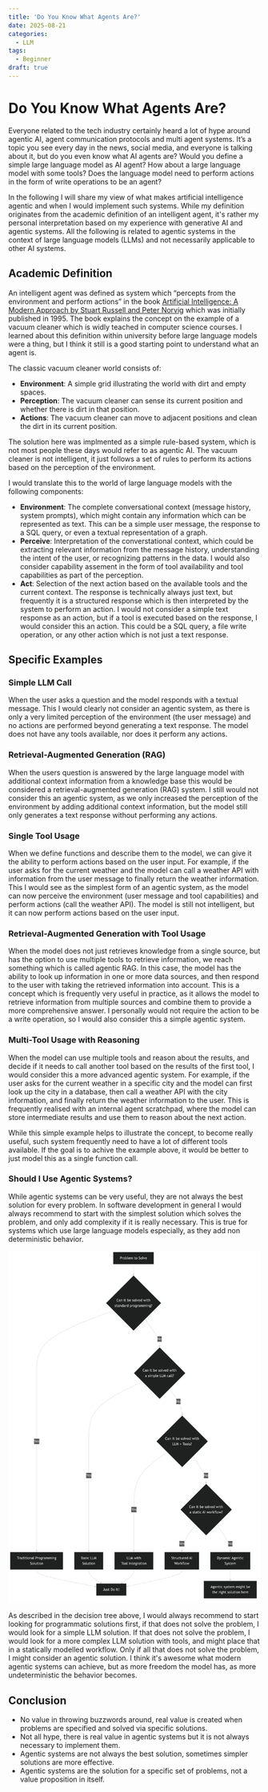 ```yaml
---
title: 'Do You Know What Agents Are?'
date: 2025-08-21
categories:
  - LLM
tags:
  - Beginner
draft: true
---
```


# Do You Know What Agents Are?

Everyone related to the tech industry certainly heard a lot of hype around agentic AI, agent communication protocols and multi agent systems. It’s a topic you see every day in the news, social media, and everyone is talking about it, but do you even know what AI agents are? Would you define a simple large language model as AI agent? How about a large language model with some tools? Does the language model need to perform actions in the form of write operations to be an agent?

In the following I will share my view of what makes artificial intelligence agentic and when I would implement such systems. While my definition originates from the academic definition of an intelligent agent, it's rather my personal interpretation based on my experience with generative AI and agentic systems. All the following is related to agentic systems in the context of large language models (LLMs) and not necessarily applicable to other AI systems.

## Academic Definition

An intelligent agent was defined as system which “percepts from the environment and perform actions” in the book [Artificial Intelligence: A Modern Approach by Stuart Russell and Peter Norvig](https://www.magradze.de/academics/CS550/Russel_AI.pdf) which was initially published in 1995. The book explains the concept on the example of a vacuum cleaner which is widly teached in computer science courses. I learned about this definition within university before large language models were a thing, but I think it still is a good starting point to understand what an agent is.

The classic vacuum cleaner world consists of:

- **Environment**: A simple grid illustrating the world with dirt and empty spaces.
- **Perception**: The vacuum cleaner can sense its current position and whether there is dirt in that position.
- **Actions**: The vacuum cleaner can move to adjacent positions and clean the dirt in its current position.

The solution here was implmented as a simple rule-based system, which is not most people these days would refer to as agentic AI. The vacuum cleaner is not intelligent, it just follows a set of rules to perform its actions based on the perception of the environment.

I would translate this to the world of large language models with the following components:

- **Environment**: The complete conversational context (message history, system prompts), which might contain any information which can be represented as text. This can be a simple user message, the response to a SQL query, or even a textual representation of a graph.
- **Perceive**: Interpretation of the converstational context, which could be extracting relevant information from the message history, understanding the intent of the user, or recognizing patterns in the data. I would also consider capability assement in the form of tool availability and tool capabilities as part of the perception.
- **Act**: Selection of the next action based on the available tools and the current context. The response is technically always just text, but frequently it is a structured response which is then interpreted by the system to perform an action. I would not consider a simple text response as an action, but if a tool is executed based on the response, I would consider this an action. This could be a SQL query, a file write operation, or any other action which is not just a text response.

## Specific Examples

### Simple LLM Call

When the user asks a question and the model responds with a textual message. This I would clearly not consider an agentic system, as there is only a very limited perception of the environment (the user message) and no actions are performed beyond generating a text response. The model does not have any tools available, nor does it perform any actions.

### Retrieval-Augmented Generation (RAG)

When the users question is answered by the large language model with additional context information from a knowledge base this would be considered a retrieval-augmented generation (RAG) system. I still would not consider this an agentic system, as we only increased the perception of the environment by adding additional context information, but the model still only generates a text response without performing any actions.

### Single Tool Usage

When we define functions and describe them to the model, we can give it the ability to perform actions based on the user input. For example, if the user asks for the current weather and the model can call a weather API with information from the user message to finally return the weather information. This I would see as the simplest form of an agentic system, as the model can now perceive the environment (user message and tool capabilities) and perform actions (call the weather API). The model is still not intelligent, but it can now perform actions based on the user input.

### Retrieval-Augmented Generation with Tool Usage

When the model does not just retrieves knowledge from a single source, but has the option to use multiple tools to retrieve information, we reach something which is called agentic RAG. In this case, the model has the ability to look up information in one or more data sources, and then respond to the user with taking the retrieved information into account. This is a concept which is frequently very useful in practice, as it allows the model to retrieve information from multiple sources and combine them to provide a more comprehensive answer. I personally would not require the action to be a write operation, so I would also consider this a simple agentic system.

### Multi-Tool Usage with Reasoning

When the model can use multiple tools and reason about the results, and decide if it needs to call another tool based on the results of the first tool, I would consider this a more advanced agentic system. For example, if the user asks for the current weather in a specific city and the model can first look up the city in a database, then call a weather API with the city information, and finally return the weather information to the user. This is frequently realised with an internal agent scratchpad, where the model can store intermediate results and use them to reason about the next action.

While this simple example helps to illustrate the concept, to become really useful, such system frequently need to have a lot of different tools available. If the goal is to achive the example above, it would be better to just model this as a single function call.

### Should I Use Agentic Systems?

While agentic systems can be very useful, they are not always the best solution for every problem. In software development in general I would always recommend to start with the simplest solution which solves the problem, and only add complexity if it is really necessary. This is true for systems which use large language models especially, as they add non deterministic behavior.

![Agentic Problem Decision Tree](../images/intelligent_agents/agentic_problem.png)

As described in the decision tree above, I would always recommend to start looking for programmatic solutions first, if that does not solve the problem, I would look for a simple LLM solution. If that does not solve the problem, I would look for a more complex LLM solution with tools, and might place that in a statically modelled workflow. Only if all that does not solve the problem, I might consider an agentic solution. I think it's awesome what modern agentic systems can achieve, but as more freedom the model has, as more undeterministic the behavior becomes.

## Conclusion

- No value in throwing buzzwords around, real value is created when problems are specified and solved via specific solutions.
- Not all hype, there is real value in agentic systems but it is not always necessary to implement them.
- Agentic systems are not always the best solution, sometimes simpler solutions are more effective.
- Agentic systems are the solution for a specific set of problems, not a value proposition in itself.

```

```
